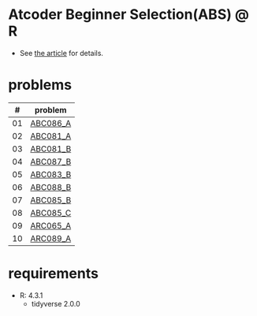 # Atcoder Beginner Selection(ABS) @ R

+ See [the article](https://qiita.com/drken/items/fd4e5e3630d0f5859067) for details.

# problems

|#|problem|
|---|---|
|01|[ABC086_A](https://atcoder.jp/contests/abc086/tasks/abc086_a)|
|02|[ABC081_A](https://atcoder.jp/contests/abs/tasks/abc081_a)|
|03|[ABC081_B](https://atcoder.jp/contests/abc081/tasks/abc081_b)|
|04|[ABC087_B](https://atcoder.jp/contests/abc087/tasks/abc087_b)|
|05|[ABC083_B](https://atcoder.jp/contests/abc083/tasks/abc083_b)|
|06|[ABC088_B](https://atcoder.jp/contests/abc088/tasks/abc088_b)|
|07|[ABC085_B](https://atcoder.jp/contests/abc085/tasks/abc085_b)|
|08|[ABC085_C](https://atcoder.jp/contests/abc085/tasks/abc085_c)|
|09|[ARC065_A](https://atcoder.jp/contests/abc049/tasks/arc065_a)|
|10|[ARC089_A](https://atcoder.jp/contests/abc086/tasks/arc089_a)|

# requirements

+ R: 4.3.1
    + tidyverse 2.0.0
